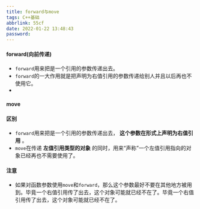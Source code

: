 ```yaml
---
title: forward与move
tags: C++基础
abbrlink: 55cf
date: 2022-01-22 13:48:43
password:
---
```










#### forward(向前传递)



* `forward`用来把是一个引用的参数传递出去。
* `forward`的一大作用就是把声明为右值引用的参数传递给别人并且以后再也不使用它。
* 







#### move







#### 区别

* `forward`用来把是一个引用的参数传递出去， **这个参数在形式上声明为右值引用** 。
* `move`在传递 **左值引用类型的对象** 的同时，用来“声称”一个左值引用指向的对象已经再也不需要使用了。





#### 注意





* 如果对函数参数使用`move`和`forward`，那么这个参数最好不要在其他地方被用到。毕竟一个右值引用传了出去，这个对象可能就已经不在了。毕竟一个右值引用传了出去，这个对象可能就已经不在了。
